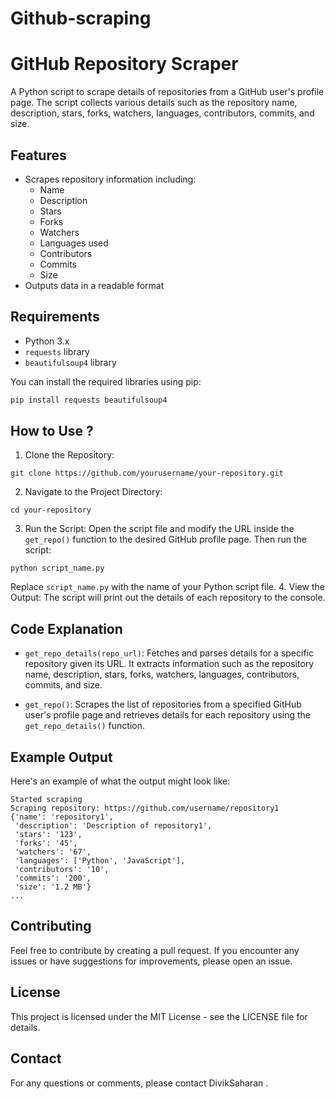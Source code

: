 # Github-scraping
# GitHub Repository Scraper

A Python script to scrape details of repositories from a GitHub user's profile page. The script collects various details such as the repository name, description, stars, forks, watchers, languages, contributors, commits, and size.

## Features

- Scrapes repository information including:
  - Name
  - Description
  - Stars
  - Forks
  - Watchers
  - Languages used
  - Contributors
  - Commits
  - Size
- Outputs data in a readable format

## Requirements

- Python 3.x
- `requests` library
- `beautifulsoup4` library

You can install the required libraries using pip:

```bash
pip install requests beautifulsoup4
```

## How to Use ?
1. Clone the Repository:
```
git clone https://github.com/yourusername/your-repository.git
```
2. Navigate to the Project Directory:
```
cd your-repository
```
3. Run the Script:
Open the script file and modify the URL inside the `get_repo()` function to the desired GitHub profile page. Then run the script:
```
python script_name.py
```
Replace `script_name.py` with the name of your Python script file.
4. View the Output:
The script will print out the details of each repository to the console.


## Code Explanation
   - `get_repo_details(repo_url)`: Fetches and parses details for a specific repository given its URL. It extracts information such as the repository name, description, stars, forks, watchers, languages, 
     contributors, commits, and size.

   - `get_repo()`: Scrapes the list of repositories from a specified GitHub user's profile page and retrieves details for each repository using the `get_repo_details()` function.


## Example Output
Here's an example of what the output might look like:
```
Started scraping
Scraping repository: https://github.com/username/repository1
{'name': 'repository1',
 'description': 'Description of repository1',
 'stars': '123',
 'forks': '45',
 'watchers': '67',
 'languages': ['Python', 'JavaScript'],
 'contributors': '10',
 'commits': '200',
 'size': '1.2 MB'}
...
```

## Contributing
Feel free to contribute by creating a pull request. If you encounter any issues or have suggestions for improvements, please open an issue.

## License
This project is licensed under the MIT License - see the LICENSE file for details.

## Contact
For any questions or comments, please contact DivikSaharan .






